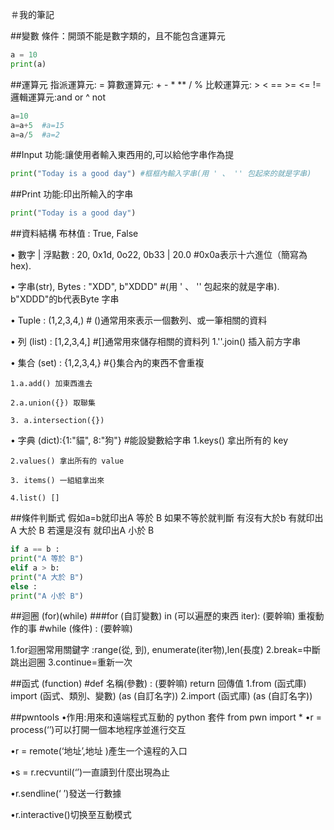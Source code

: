 ＃我的筆記

##變數
條件：開頭不能是數字類的，且不能包含運算元

```python
a = 10
print(a)
```

##運算元
指派運算元: =
算數運算元: + - * ** / %
比較運算元: > < == >= <= !=
邏輯運算元:and or ^ not

```python
a=10
a=a+5  #a=15
a=a/5  #a=2
```

##Input
功能:讓使用者輸入東⻄用的,可以給他字串作為提
```python
print("Today is a good day") #框框內輸入字串(用 ' 、 '' 包起來的就是字串)
```

##Print
功能:印出所輸入的字串
```python
print("Today is a good day")
```

##資料結構
布林值 : True, False

• 數字 | 浮點數 : 20, 0x1d, 0o22, 0b33 | 20.0  #0x0a表示十六進位（簡寫為hex).

• 字串(str), Bytes : "XDD", b"XDDD"  #(用 ' 、 '' 包起來的就是字串). b"XDDD"的b代表Byte 字串

• Tuple : (1,2,3,4,)   # ()通常用來表示一個數列、或一筆相關的資料


• 列 (list) : [1,2,3,4,]  #[]通常用來儲存相關的資料列
    1.''.join() 插入前方字串

• 集合 (set) : {1,2,3,4,}  #{}集合內的東⻄不會重複
    
    1.a.add() 加東⻄進去 

    2.a.union({}) 取聯集 
 
    3. a.intersection({})

• 字典 (dict):{1:"貓", 8:"狗"} #能設變數給字串
    1.keys() 拿出所有的 key

    2.values() 拿出所有的 value

    3. items() 一組組拿出來

    4.list() []
   
##條件判斷式
假如a=b就印出A 等於 B
如果不等於就判斷
有沒有大於b
有就印出A 大於 B
若還是沒有
就印出A 小於 B
```python
if a == b :
print("A 等於 B")
elif a > b:
print("A 大於 B")
else :
print("A 小於 B")
```

##迴圈 (for)(while)
###for (自訂變數) in (可以遍歷的東⻄ iter):
       (要幹嘛)
 重複動作的事
#while (條件) :
      (要幹嘛)
      
  1.for迴圈常用關鍵字 :range(從, 到), enumerate(iter物),len(長度)
  2.break=中斷跳出迴圈
  3.continue=重新一次

##函式 (function)
#def 名稱(參數) :
   (要幹嘛)
    return 回傳值
1.from (函式庫) import (函式、類別、變數) (as (自訂名字))
2.import (函式庫) (as (自訂名字))

##pwntools
•作用:用來和遠端程式互動的 python 套件
from pwn import *
•r = process(‘’)可以打開一個本地程序並進行交互

•r = remote(‘地址’,地址 )產生一个遠程的入口

•s = r.recvuntil(‘’)一直讀到什麼出現為止

•r.sendline(‘ ’)發送一行數據

•r.interactive()切换至互動模式







